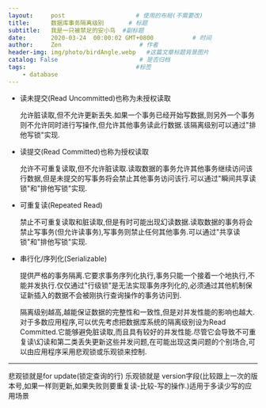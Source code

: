 ```yaml
---
layout:     post                    # 使用的布局(不需要改)
title:      数据库事务隔离级别       # 标题
subtitle:   我是一只被禁足的安小鸟  #副标题
date:       2020-03-24  00:00:02 GMT+0800           # 时间
author:     Zen                      # 作者
header-img: img/photo/birdAngle.webp   #这篇文章标题背景图片
catalog: False                       # 是否归档
tags:                               #标签
    - database
---
```


+ 读未提交(Read Uncommitted)也称为未授权读取

    允许脏读取,但不允许更新丢失.如果一个事务已经开始写数据,则另外一个事务则不允许同时进行写操作,但允许其他事务读此行数据.该隔离级别可以通过"排他写锁"实现.
+ 读提交(Read Committed)也称为授权读取

    允许不可重复读取,但不允许脏读取.读取数据的事务允许其他事务继续访问该行数据,但是未提交的写事务将会禁止其他事务访问该行.可以通过"瞬间共享读锁"和"排他写锁"实现.
+ 可重复读(Repeated Read)

    禁止不可重复读取和脏读取,但是有时可能出现幻读数据.读取数据的事务将会禁止写事务(但允许读事务),写事务则禁止任何其他事务.可以通过"共享读锁"和"排他写锁"实现.
+ 串行化/序列化(Serializable)

    提供严格的事务隔离.它要求事务序列化执行,事务只能一个接着一个地执行,不能并发执行.仅仅通过"行级锁"是无法实现事务序列化的,必须通过其他机制保证新插入的数据不会被刚执行查询操作的事务访问到.

    隔离级别越高,越能保证数据的完整性和一致性,但是对并发性能的影响也越大.对于多数应用程序,可以优先考虑把数据库系统的隔离级别设为Read Committed.它能够避免脏读取,而且具有较好的并发性能.尽管它会导致不可重复读\幻读和第二类丢失更新这些并发问题,在可能出现这类问题的个别场合,可以由应用程序采用悲观锁或乐观锁来控制.

---
悲观锁就是for update(锁定查询的行)
乐观锁就是 version字段(比较跟上一次的版本号,如果一样则更新,如果失败则要重复读-比较-写的操作.)适用于多读少写的应用场景
